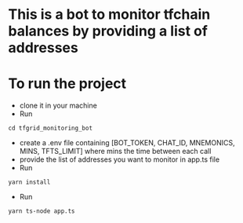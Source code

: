 # This is a bot to monitor tfchain balances by providing a list of addresses

# To run the project
- clone it in your machine
- Run 
```
cd tfgrid_monitoring_bot
```
- create a .env file containing [BOT_TOKEN, CHAT_ID, MNEMONICS, MINS, TFTS_LIMIT] where mins the time between each call
- provide the list of addresses you want to monitor in app.ts file
- Run
```
yarn install
```
- Run 
```
yarn ts-node app.ts
```
